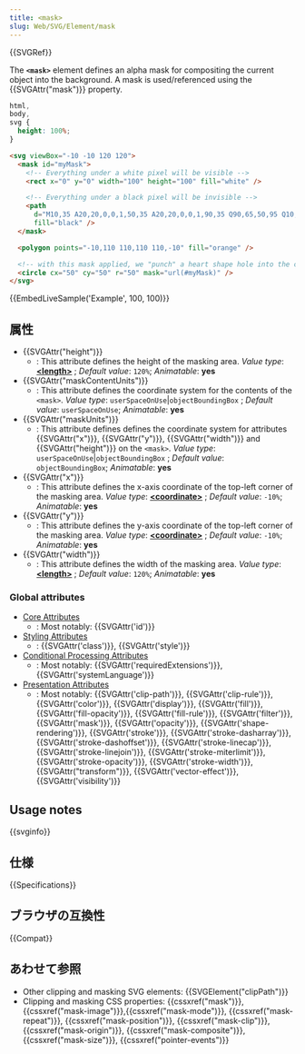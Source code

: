 ```yaml
---
title: <mask>
slug: Web/SVG/Element/mask
---
```


{{SVGRef}}

The **`<mask>`** element defines an alpha mask for compositing the current object into the background. A mask is used/referenced using the {{SVGAttr("mask")}} property.

```css hidden
html,
body,
svg {
  height: 100%;
}
```

```html
<svg viewBox="-10 -10 120 120">
  <mask id="myMask">
    <!-- Everything under a white pixel will be visible -->
    <rect x="0" y="0" width="100" height="100" fill="white" />

    <!-- Everything under a black pixel will be invisible -->
    <path
      d="M10,35 A20,20,0,0,1,50,35 A20,20,0,0,1,90,35 Q90,65,50,95 Q10,65,10,35 Z"
      fill="black" />
  </mask>

  <polygon points="-10,110 110,110 110,-10" fill="orange" />

  <!-- with this mask applied, we "punch" a heart shape hole into the circle -->
  <circle cx="50" cy="50" r="50" mask="url(#myMask)" />
</svg>
```

{{EmbedLiveSample('Example', 100, 100)}}

## 属性

- {{SVGAttr("height")}}
  - : This attribute defines the height of the masking area.
    _Value type_: [**\<length>**](/ja/docs/Web/SVG/Content_type#Length) ; _Default value_: `120%`; _Animatable_: **yes**
- {{SVGAttr("maskContentUnits")}}
  - : This attribute defines the coordinate system for the contents of the `<mask>`.
    _Value type_: `userSpaceOnUse`|`objectBoundingBox` ; _Default value_: `userSpaceOnUse`; _Animatable_: **yes**
- {{SVGAttr("maskUnits")}}
  - : This attribute defines defines the coordinate system for attributes {{SVGAttr("x")}}, {{SVGAttr("y")}}, {{SVGAttr("width")}} and {{SVGAttr("height")}} on the `<mask>`.
    _Value type_: `userSpaceOnUse`|`objectBoundingBox` ; _Default value_: `objectBoundingBox`; _Animatable_: **yes**
- {{SVGAttr("x")}}
  - : This attribute defines the x-axis coordinate of the top-left corner of the masking area.
    _Value type_: [**\<coordinate>**](/ja/docs/Web/SVG/Content_type#Coordinate) ; _Default value_: `-10%`; _Animatable_: **yes**
- {{SVGAttr("y")}}
  - : This attribute defines the y-axis coordinate of the top-left corner of the masking area.
    _Value type_: [**\<coordinate>**](/ja/docs/Web/SVG/Content_type#Coordinate) ; _Default value_: `-10%`; _Animatable_: **yes**
- {{SVGAttr("width")}}
  - : This attribute defines the width of the masking area.
    _Value type_: [**\<length>**](/ja/docs/Web/SVG/Content_type#Length) ; _Default value_: `120%`; _Animatable_: **yes**

### Global attributes

- [Core Attributes](/ja/docs/Web/SVG/Attribute/Core)
  - : Most notably: {{SVGAttr('id')}}
- [Styling Attributes](/ja/docs/Web/SVG/Attribute/Styling)
  - : {{SVGAttr('class')}}, {{SVGAttr('style')}}
- [Conditional Processing Attributes](/ja/docs/Web/SVG/Attribute/Conditional_Processing)
  - : Most notably: {{SVGAttr('requiredExtensions')}}, {{SVGAttr('systemLanguage')}}
- [Presentation Attributes](/ja/docs/Web/SVG/Attribute/Presentation)
  - : Most notably: {{SVGAttr('clip-path')}}, {{SVGAttr('clip-rule')}}, {{SVGAttr('color')}}, {{SVGAttr('display')}}, {{SVGAttr('fill')}}, {{SVGAttr('fill-opacity')}}, {{SVGAttr('fill-rule')}}, {{SVGAttr('filter')}}, {{SVGAttr('mask')}}, {{SVGAttr('opacity')}}, {{SVGAttr('shape-rendering')}}, {{SVGAttr('stroke')}}, {{SVGAttr('stroke-dasharray')}}, {{SVGAttr('stroke-dashoffset')}}, {{SVGAttr('stroke-linecap')}}, {{SVGAttr('stroke-linejoin')}}, {{SVGAttr('stroke-miterlimit')}}, {{SVGAttr('stroke-opacity')}}, {{SVGAttr('stroke-width')}}, {{SVGAttr("transform")}}, {{SVGAttr('vector-effect')}}, {{SVGAttr('visibility')}}

## Usage notes

{{svginfo}}

## 仕様

{{Specifications}}

## ブラウザの互換性

{{Compat}}

## あわせて参照

- Other clipping and masking SVG elements: {{SVGElement("clipPath")}}
- Clipping and masking CSS properties: {{cssxref("mask")}}, {{cssxref("mask-image")}},{{cssxref("mask-mode")}}, {{cssxref("mask-repeat")}}, {{cssxref("mask-position")}}, {{cssxref("mask-clip")}}, {{cssxref("mask-origin")}}, {{cssxref("mask-composite")}}, {{cssxref("mask-size")}}, {{cssxref("pointer-events")}}
